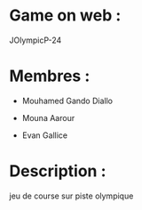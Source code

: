 # Game on web : 

JOlympicP-24

# Membres :

- Mouhamed Gando Diallo

- Mouna Aarour

- Evan Gallice

# Description :

jeu de course sur piste olympique
 
 
